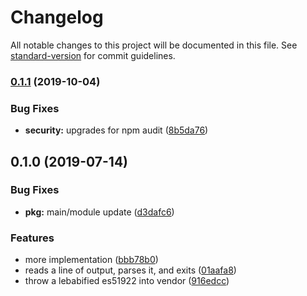 # Changelog

All notable changes to this project will be documented in this file. See [standard-version](https://github.com/conventional-changelog/standard-version) for commit guidelines.

### [0.1.1](https://github.com/boneskull/es51922/compare/v0.1.0...v0.1.1) (2019-10-04)

### Bug Fixes

- **security:** upgrades for npm audit ([8b5da76](https://github.com/boneskull/es51922/commit/8b5da76))

## 0.1.0 (2019-07-14)

### Bug Fixes

- **pkg:** main/module update ([d3dafc6](https://github.com/boneskull/es51922/commit/d3dafc6))

### Features

- more implementation ([bbb78b0](https://github.com/boneskull/es51922/commit/bbb78b0))
- reads a line of output, parses it, and exits ([01aafa8](https://github.com/boneskull/es51922/commit/01aafa8))
- throw a lebabified es51922 into vendor ([916edcc](https://github.com/boneskull/es51922/commit/916edcc))
